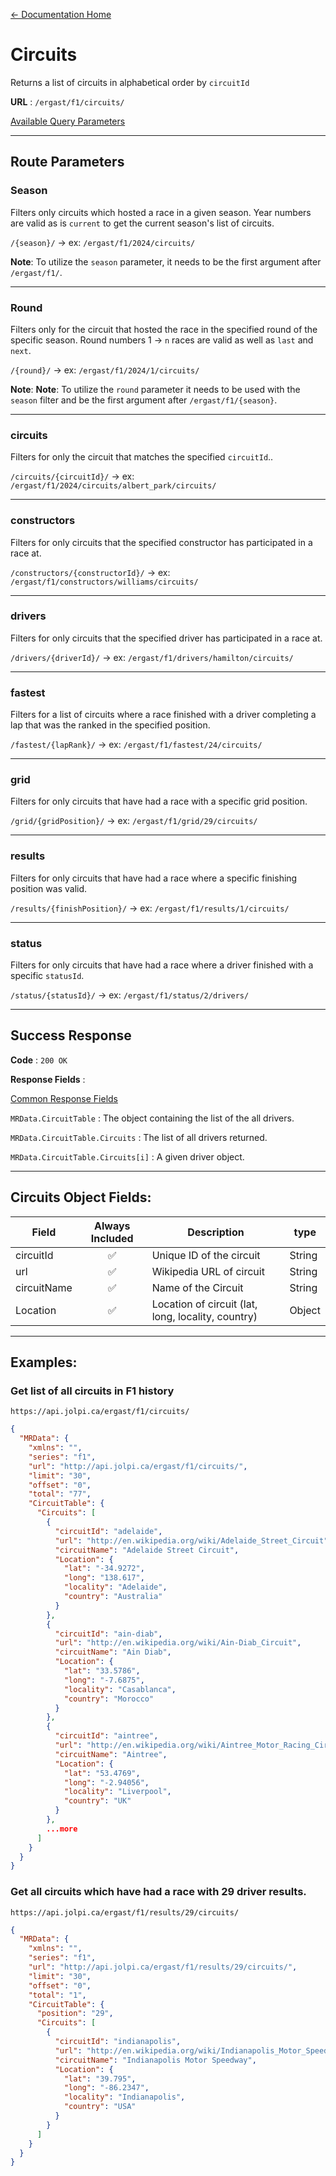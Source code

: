 [← Documentation Home](/APIdocs/README.md)
# Circuits

Returns a list of circuits in alphabetical order by `circuitId`

**URL** : `/ergast/f1/circuits/`

[Available Query Parameters](/APIdocs/README.md#query-parameters)

---

## Route Parameters

### Season

Filters only circuits which hosted a race in a given season. Year numbers are valid as is `current` to get the current season's list of circuits.

`/{season}/` -> ex: `/ergast/f1/2024/circuits/`

**Note**: To utilize the `season` parameter, it needs to be the first argument after `/ergast/f1/`.

---

### Round

Filters only for the circuit that hosted the race in the specified round of the specific season. Round numbers 1 -> `n` races are valid as well as `last` and `next`.

`/{round}/` -> ex: `/ergast/f1/2024/1/circuits/`

**Note**: **Note**: To utilize the `round` parameter it needs to be used with the `season` filter and be the first argument after `/ergast/f1/{season}`.

---

### circuits

Filters for only the circuit that matches the specified `circuitId`..

`/circuits/{circuitId}/` -> ex: `/ergast/f1/2024/circuits/albert_park/circuits/`

---

### constructors

Filters for only circuits that the specified constructor has participated in a race at.

`/constructors/{constructorId}/` -> ex: `/ergast/f1/constructors/williams/circuits/`

---

### drivers

Filters for only circuits that the specified driver has participated in a race at.

`/drivers/{driverId}/` -> ex: `/ergast/f1/drivers/hamilton/circuits/`


---

### fastest

Filters for a list of circuits where a race finished with a driver completing a lap that was the ranked in the specified position.

`/fastest/{lapRank}/` -> ex: `/ergast/f1/fastest/24/circuits/`


---

### grid

Filters for only circuits that have had a race with a specific grid position.

`/grid/{gridPosition}/` -> ex: `/ergast/f1/grid/29/circuits/`

---

### results

Filters for only circuits that have had a race where a specific finishing position was valid.

`/results/{finishPosition}/` -> ex: `/ergast/f1/results/1/circuits/`

---

### status

Filters for only circuits that have had a race where a driver finished with a specific `statusId`.

`/status/{statusId}/` -> ex: `/ergast/f1/status/2/drivers/`

---

## Success Response

**Code** : `200 OK`

**Response Fields** :

[Common Response Fields](/APIdocs/README.md#common-response-fields)

`MRData.CircuitTable` : The object containing the list of the all drivers.

`MRData.CircuitTable.Circuits` : The list of all drivers returned.

`MRData.CircuitTable.Circuits[i]` : A given driver object.

---

## Circuits Object Fields:

|Field|Always Included|Description|type|
|---|:---:|---|---|
|circuitId|✅|Unique ID of the circuit|String
|url|✅|Wikipedia URL of circuit|String
|circuitName|✅|Name of the Circuit|String
|Location|✅|Location of circuit (lat, long, locality, country)|Object

---

## Examples:

### Get list of all circuits in F1 history

`https://api.jolpi.ca/ergast/f1/circuits/`

```json
{
  "MRData": {
    "xmlns": "",
    "series": "f1",
    "url": "http://api.jolpi.ca/ergast/f1/circuits/",
    "limit": "30",
    "offset": "0",
    "total": "77",
    "CircuitTable": {
      "Circuits": [
        {
          "circuitId": "adelaide",
          "url": "http://en.wikipedia.org/wiki/Adelaide_Street_Circuit",
          "circuitName": "Adelaide Street Circuit",
          "Location": {
            "lat": "-34.9272",
            "long": "138.617",
            "locality": "Adelaide",
            "country": "Australia"
          }
        },
        {
          "circuitId": "ain-diab",
          "url": "http://en.wikipedia.org/wiki/Ain-Diab_Circuit",
          "circuitName": "Ain Diab",
          "Location": {
            "lat": "33.5786",
            "long": "-7.6875",
            "locality": "Casablanca",
            "country": "Morocco"
          }
        },
        {
          "circuitId": "aintree",
          "url": "http://en.wikipedia.org/wiki/Aintree_Motor_Racing_Circuit",
          "circuitName": "Aintree",
          "Location": {
            "lat": "53.4769",
            "long": "-2.94056",
            "locality": "Liverpool",
            "country": "UK"
          }
        },
        ...more
      ]
    }
  }
}
```

### Get all circuits which have had a race with 29 driver results.

`https://api.jolpi.ca/ergast/f1/results/29/circuits/`

```json
{
  "MRData": {
    "xmlns": "",
    "series": "f1",
    "url": "http://api.jolpi.ca/ergast/f1/results/29/circuits/",
    "limit": "30",
    "offset": "0",
    "total": "1",
    "CircuitTable": {
      "position": "29",
      "Circuits": [
        {
          "circuitId": "indianapolis",
          "url": "http://en.wikipedia.org/wiki/Indianapolis_Motor_Speedway",
          "circuitName": "Indianapolis Motor Speedway",
          "Location": {
            "lat": "39.795",
            "long": "-86.2347",
            "locality": "Indianapolis",
            "country": "USA"
          }
        }
      ]
    }
  }
}
```
